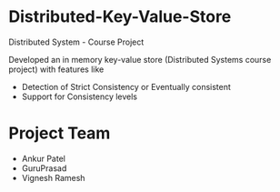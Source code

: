 # Distributed-Key-Value-Store
Distributed System - Course Project

Developed an in memory key-value store (Distributed Systems course project) with features like 
* Detection of Strict Consistency or Eventually consistent
* Support for Consistency levels



Project Team
==============
* Ankur Patel
* GuruPrasad 
* Vignesh Ramesh
